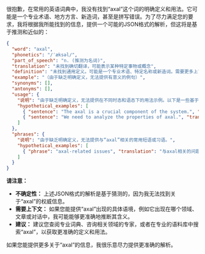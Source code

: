 很抱歉，在常用的英语词典中，我没有找到“axal”这个词的明确定义和用法。它可能是一个专业术语、地方方言、新造词，甚至是拼写错误。为了尽力满足您的要求，我将根据我所能找到的信息，提供一个可能的JSON格式的解析，但这将是基于推测和近似的：

```json
{
  "word": "axal",
  "phonetics": "/ˈæksəl/",
  "part_of_speech": "n. (推测为名词)",
  "translation": "未找到确切翻译，可能表示某种特定事物或概念",
  "definition": "未找到通用定义。可能是一个专业术语、特定名称或新造词。需要更多上下文才能确定其含义。",
  "example": "（由于缺乏明确定义，无法提供有意义的例句）",
  "synonyms": [],
  "antonyms": [],
  "usage": {
    "说明": "由于缺乏明确定义，无法提供在不同时态和语态下的用法示例。以下是一些基于猜测的用法示例，仅供参考。",
    "hypothetical_examples": [
      { "sentence": "The axal is a crucial component of the system.", "translation": "axal是该系统中的一个关键组件。（假设axal是一种组件）" },
      { "sentence": "We need to analyze the properties of axal.", "translation": "我们需要分析axal的属性。（假设axal是一种物质或材料）" }
    ]
  },
  "phrases": {
    "说明": "由于缺乏明确定义，无法提供与“axal”相关的常用短语或习语。",
    "hypothetical_examples": [
      { "phrase": "axal-related issues", "translation": "与axal相关的问题。（假设axal是一个研究领域或问题）" }
    ]
  }
}
```

**请注意：**

*   **不确定性：** 上述JSON格式的解析是基于猜测的，因为我无法找到关于“axal”的权威信息。
*   **需要上下文：** 如果您能提供“axal”出现的具体语境，例如它出现在哪个领域、文章或对话中，我可能能够更准确地推断其含义。
*   **建议：** 建议您查阅专业词典、咨询相关领域的专家，或者在专业的语料库中搜索“axal”，以获取更准确的定义和用法。

如果您能提供更多关于“axal”的信息，我很乐意尽力提供更准确的解析。 
